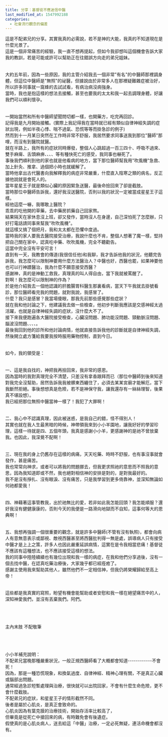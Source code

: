 ```yaml
---
title: 分享：基督徒不應迷信中醫
last_modified_at: 1547992188
categories:
  - 社會流行觀念的偏差
---
```


這是不配弟兄的分享。<!--more-->其實我真的必需說，若不是神的大能，我真的不知道現在是什麼光景了。<br>這是一個非常痛苦的經驗，我一直不想再提起，但如今我卻想叫這個機會告訴大家我的教訓，若是可能或許可以幫助正在往錯誤方向走的弟兄姐妹。<br><br><br>大約五年前，因為一些原因，我的主管介紹我去一個非常"有名"的中醫師那裡調身體，但這位中醫師是"無照"的祕醫，但據說由於非常多人在那裡疑難雜症被治好，所以許多同事就一窩蜂的去試試看，有病治病沒病強身。<br>當時，我也是抱這樣的想法去接觸，甚至也要我的太太和我一起去調理身體，好讓我們可以順利懷孕。<br><br><br>一開始當然和所有中醫師望聞問切都一樣，也開藥方，吃完再回診。<br>記得我是九月開始接觸。(實際上我記得我在當時就已經有類似自律神經失調的症狀出現，例如半夜心悸、喘不過氣、恐慌等等而掛急診的例子)<br>然而到十一月某日突然在工作時非常不舒服，我居然要求同事送我到那位"醫師"那哩，而沒有到醫院就醫。<br>就在半路上，我所有的症狀同時爆發，整個人心跳超過一百三四十、呼吸不過來、雙手麻痺、舌頭麻痹、、、、等有種快死亡的感受，我同事也嚇死了。<br>事後我們順利到他的家也就是他看病的地方，當下那位醫師幫我用"吹風機"急救、加上針灸、推拿、過個把小時也就緩解了。<br>當時他拿出古代醫書向我解釋我的病症非常嚴重，什麼直入陰寒之類的病名，反正據他說就是會死人的。<br>當年星星王子就是類似心臟的原因緊急送醫，最後命撿回來了卻是截肢。<br>當時那位中醫師告訴我，還好我沒送醫院，否則以我的狀況一定被當成星星王子這樣。<br>經他這麼一嚇，我哪敢上醫院？<br>乖乖的吃他開的草藥，去中藥房抓藥自己回家熬。<br>結果隔天在家休息沒上班，卻又發作，當時沒人在身邊，自己深怕死了怎麼辦，只好打電話請同事來幫我"吹吹風機"。<br>就這樣又搞了個把月，我和太太都在恐懼中度過。<br>當時我的家人要我去醫院接受治療，我說什麼也不肯，整個人想著了魔一樣，堅持把自己關在家中，認真吃中藥、吹吹風機，完全不聽勸告。<br>這當中完全沒有平安可言！<br>直到有一天，我教會的傳道(我很信任他)和我聊，我才告訴他我的狀況，他聽完告訴我，我怎麼可以限制神要用什麼方法醫治人？中醫也好，西醫也罷，如果神要他也可以行神蹟醫治，我為什麼不願意接受西醫？<br>感謝神，真的是神動工救我，真理真的叫人得自由，當下我就被罵醒了。<br>對啊！我怎麼可以限制神的作為？<br>於是他介紹我去一個他認識的肝膽腸胃科醫生那裏看病，當天下午我就去掛號看診，那位醫師看完我的問題，就對我說，我感冒了。<br>什麼？我只是感冒？我當場傻眼，那我先前那些感覺那些症狀？<br>就在我和他討論之下，他建議我去做一些檢查，他初步判斷我應該是交感神經太過活躍，也就是自律神經失調的症狀，沒什麼大不了。<br>接下來我便跑遍各大醫院接受檢查，心臟沒問題、肺功能沒問題、頸動脈沒問題、腦波沒問題、、、、。<br>最後我回到他的診所和他討論病情，他就直接告訴我他的診斷就是自律神經失調，然後開立處方箋給我要我按時服用藥物控制，直到今日。<br><br><br>如今，我的領受是：<br><br><br>一、這是我自找的，神把我再撿回來，我非常的感恩。<br>因為當時的我對真理完全不清楚，只差沒有拿香跟拜而已（那位中醫師到後來知道對我完全沒幫助，居然告訴我我被髒東西纏住了，必須去某某宮廟才能解厄，當下我斷然拒絕。事後想想真是危險，若不是神保守我，讓我還存有一絲絲理智，後果真不堪設想）。<br>我已經把那位無照中醫當神一樣了！我犯了大罪啊！<br><br><br>二、我心中不認識真理，因此被迷惑，是我自己的錯，怪不得別人！<br>其實也就在我人生最黑暗的時候，神帶領我來到小小羊園地，讓我好好的學習珍理，這樣一待就是四、五個年頭，我真是感謝小小羊，更感謝神的是祂不曾放棄我。也因此，我深覺不配啊！<br><br><br>三、現在我的身上仍舊存在這樣的病痛，天天吃藥、時時不舒服，也有事沒事就會發作，甚是痛苦。<br>我也常常向神求，或者可以將我的問題挪去，但我更求照祂的意思而不照我的意思，因為我知道即或不然，我也絕對相信神的安排是對的，是對我最好的。<br>我不是沒有掙扎、沒有眼淚、沒有痛苦，只是我學習到更多倚靠神，並深知無論如何祂都愛我！<br><br><br>四、神藉著這事管教我，出於祂無比的愛，若非如此我怎能回頭？我怎能順服？還好我沒有健健康康的，否則今天的我便是一路滑向地獄而不自知，這事何等大的恩典啊！<br><br><br>五、我想再強調一個很重要的觀念，就是許多中醫師(不管有沒有執照)，都會向病人有意無意表示或鄙視、敵視西醫甚至將西醫批判得一無是處，誤導病人只有接受中醫才是上上之策，許多人也因此嚴重延誤病情，這實在是令我相當悲痛！基督徒不應該有這種想法，也不應該接受這樣的想法。<br>我的同事中陸陸續續也有幾位出現和我一樣的病症，在我和他們分享過後，沒有一個去找中醫，在認真吃藥治療後，大家幾乎都已經痊癒了。<br>感謝主使用我來幫助其他人，雖然他們不一定相信神，但我仍將榮耀歸給至高上帝！<br><br><br>這些都是我真實的寫照，盼望有機會能幫助或者安慰和我一樣在絕望痛苦中的人，深知神愛我們，並沒有丟棄我們。阿們。<br><br><br><br>                                                                          <br>主內末肢     不配敬筆     <br><br><br><br><br>小小羊補充說明：<br>不配弟兄當晚那種嚴重狀況，一般正規西醫師看了大概都會知道------------不會死！<br>因為，那是一種恐慌現象，和換氣過度、自律神經、精神心理有關，不是真正心臟或腦部出問題。<br>通常經過急診短暫處理與治療，很快就可以出院回家，不會有什麼生命危險，更不會什麼截肢。<br>不配弟兄的症狀，和星星王子的情形截然不同。<br>後者是屬於心肌炎，是真正會致命的。<br>心肌炎因為有葉克膜的治療技術，開始存活率比較高了，<br>但畢竟是從死亡中搶回來的病，有時難免會有後遺症。<br>假使真的是心肌炎病人，送去給這「中醫」治療，一定必死無疑，連活命機會都沒有。<br><br><br><br><br><br><br><br><br><br>
